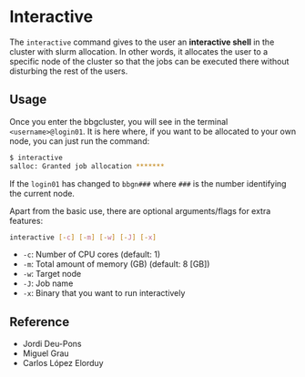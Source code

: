 # Interactive

The `interactive` command gives to the user an **interactive shell** in the cluster with slurm allocation. In other words, it allocates the user to a specific node of the cluster so that the jobs can be executed there without disturbing the rest of the users.

## Usage

Once you enter the bbgcluster, you will see in the terminal `<username>@login01`. It is here where, if you want to be allocated to your own node, you can just run the command:

```bash
$ interactive
salloc: Granted job allocation *******
```

If the `login01` has changed to `bbgn###` where `###` is the number identifying the current node.

Apart from the basic use, there are optional arguments/flags for extra features:

```bash
interactive [-c] [-m] [-w] [-J] [-x]
```

- `-c`: Number of CPU cores (default: 1)
- `-m`: Total amount of memory (GB) (default: 8 [GB])
- `-w`: Target node
- `-J`: Job name
- `-x`: Binary that you want to run interactively

## Reference

- Jordi Deu-Pons
- Miguel Grau
- Carlos López Elorduy
